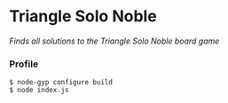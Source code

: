 # Triangle Solo Noble

*Finds all solutions to the Triangle Solo Noble board game*

### Profile

`$ node-gyp configure build`  
`$ node index.js`
